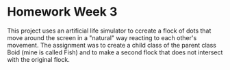 # Homework Week 3

This project uses an artificial life simulator to ccreate a flock of dots that move around the screen in a "natural" way reacting to each other's movement.
The assignment was to create a child class of the parent class Boid (mine is called Fish) and to make a second flock that does not intersect with the original flock. 
